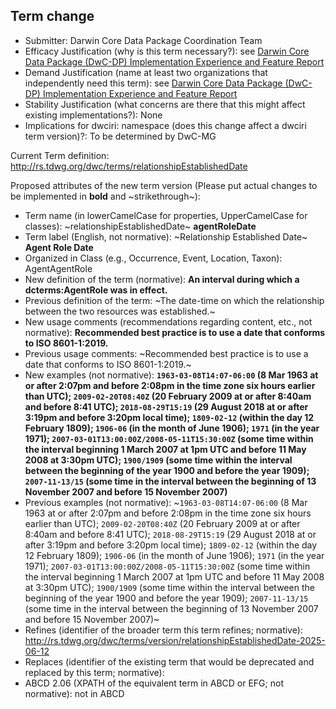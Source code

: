 ## Term change

* Submitter: Darwin Core Data Package Coordination Team
* Efficacy Justification (why is this term necessary?): see [Darwin Core Data Package (DwC-DP) Implementation Experience and Feature Report](https://gbif.github.io/dwc-dp/docs/dwc_dp_implementation_feature_reports.pdf)
* Demand Justification (name at least two organizations that independently need this term): see [Darwin Core Data Package (DwC-DP) Implementation Experience and Feature Report](https://gbif.github.io/dwc-dp/docs/dwc_dp_implementation_feature_reports.pdf)
* Stability Justification (what concerns are there that this might affect existing implementations?): None
* Implications for dwciri: namespace (does this change affect a dwciri term version)?: To be determined by DwC-MG

Current Term definition: http://rs.tdwg.org/dwc/terms/relationshipEstablishedDate

Proposed attributes of the new term version (Please put actual changes to be implemented in **bold** and ~strikethrough~):

* Term name (in lowerCamelCase for properties, UpperCamelCase for classes): ~relationshipEstablishedDate~ **agentRoleDate**
* Term label (English, not normative): ~Relationship Established Date~ **Agent Role Date**
* Organized in Class (e.g., Occurrence, Event, Location, Taxon): AgentAgentRole
* New definition of the term (normative): **An interval during which a dcterms:AgentRole was in effect.**
* Previous definition of the term: ~The date-time on which the relationship between the two resources was established.~
* New usage comments (recommendations regarding content, etc., not normative): **Recommended best practice is to use a date that conforms to ISO 8601-1:2019.** 
* Previous usage comments: ~Recommended best practice is to use a date that conforms to ISO 8601-1:2019.~
* New examples (not normative): **`1963-03-08T14:07-06:00` (8 Mar 1963 at or after 2:07pm and before 2:08pm in the time zone six hours earlier than UTC); `2009-02-20T08:40Z` (20 February 2009 at or after 8:40am and before 8:41 UTC); `2018-08-29T15:19` (29 August 2018 at or after 3:19pm and before 3:20pm local time); `1809-02-12` (within the day 12 February 1809); `1906-06` (in the month of June 1906); `1971` (in the year 1971); `2007-03-01T13:00:00Z/2008-05-11T15:30:00Z` (some time within the interval beginning 1 March 2007 at 1pm UTC and before 11 May 2008 at 3:30pm UTC); `1900/1909` (some time within the interval between the beginning of the year 1900 and before the year 1909); `2007-11-13/15` (some time in the interval between the beginning of 13 November 2007 and before 15 November 2007)**
* Previous examples (not normative): ~`1963-03-08T14:07-06:00` (8 Mar 1963 at or after 2:07pm and before 2:08pm in the time zone six hours earlier than UTC); `2009-02-20T08:40Z` (20 February 2009 at or after 8:40am and before 8:41 UTC); `2018-08-29T15:19` (29 August 2018 at or after 3:19pm and before 3:20pm local time); `1809-02-12` (within the day 12 February 1809); `1906-06` (in the month of June 1906); `1971` (in the year 1971); `2007-03-01T13:00:00Z/2008-05-11T15:30:00Z` (some time within the interval beginning 1 March 2007 at 1pm UTC and before 11 May 2008 at 3:30pm UTC); `1900/1909` (some time within the interval between the beginning of the year 1900 and before the year 1909); `2007-11-13/15` (some time in the interval between the beginning of 13 November 2007 and before 15 November 2007)~
* Refines (identifier of the broader term this term refines; normative): http://rs.tdwg.org/dwc/terms/version/relationshipEstablishedDate-2025-06-12
* Replaces (identifier of the existing term that would be deprecated and replaced by this term; normative): 
* ABCD 2.06 (XPATH of the equivalent term in ABCD or EFG; not normative): not in ABCD
